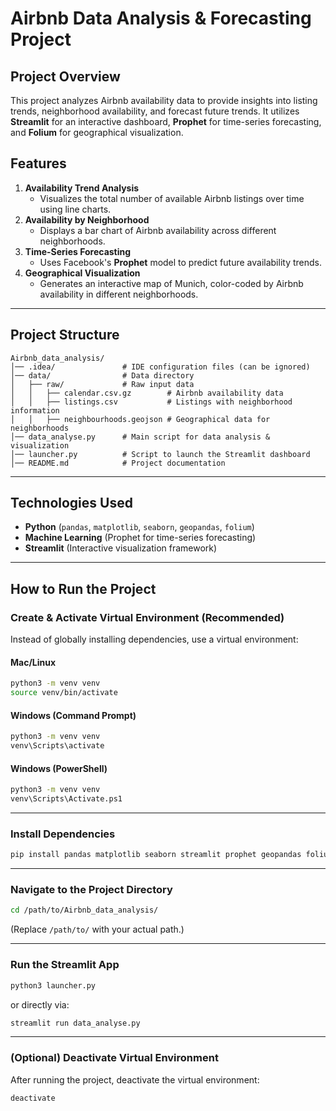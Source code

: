 # **Airbnb Data Analysis & Forecasting Project**

## **Project Overview**
This project analyzes Airbnb availability data to provide insights into listing trends, neighborhood availability, and forecast future trends. It utilizes **Streamlit** for an interactive dashboard, **Prophet** for time-series forecasting, and **Folium** for geographical visualization.

## **Features**
1. **Availability Trend Analysis**
    - Visualizes the total number of available Airbnb listings over time using line charts.
2. **Availability by Neighborhood**
    - Displays a bar chart of Airbnb availability across different neighborhoods.
3. **Time-Series Forecasting**
    - Uses Facebook's **Prophet** model to predict future availability trends.
4. **Geographical Visualization**
    - Generates an interactive map of Munich, color-coded by Airbnb availability in different neighborhoods.

---

## **Project Structure**
```
Airbnb_data_analysis/
│── .idea/               # IDE configuration files (can be ignored)
│── data/                # Data directory
│   ├── raw/             # Raw input data
│   │   ├── calendar.csv.gz        # Airbnb availability data
│   │   ├── listings.csv           # Listings with neighborhood information
│   │   ├── neighbourhoods.geojson # Geographical data for neighborhoods
│── data_analyse.py      # Main script for data analysis & visualization
│── launcher.py          # Script to launch the Streamlit dashboard
│── README.md            # Project documentation
```

---

## **Technologies Used**
- **Python** (`pandas`, `matplotlib`, `seaborn`, `geopandas`, `folium`)
- **Machine Learning** (Prophet for time-series forecasting)
- **Streamlit** (Interactive visualization framework)

---

## **How to Run the Project**
### Create & Activate Virtual Environment (Recommended)
Instead of globally installing dependencies, use a virtual environment:

#### **Mac/Linux**
```sh
python3 -m venv venv
source venv/bin/activate
```

#### **Windows (Command Prompt)**
```sh
python3 -m venv venv
venv\Scripts\activate
```

#### **Windows (PowerShell)**
```sh
python3 -m venv venv
venv\Scripts\Activate.ps1
```

---

###  Install Dependencies
```sh
pip install pandas matplotlib seaborn streamlit prophet geopandas folium streamlit_folium
```

---

### Navigate to the Project Directory
```sh
cd /path/to/Airbnb_data_analysis/
```
(Replace `/path/to/` with your actual path.)

---

### Run the Streamlit App
```sh
python3 launcher.py
```
or directly via:
```sh
streamlit run data_analyse.py
```

---

### (Optional) Deactivate Virtual Environment
After running the project, deactivate the virtual environment:
```sh
deactivate
```


